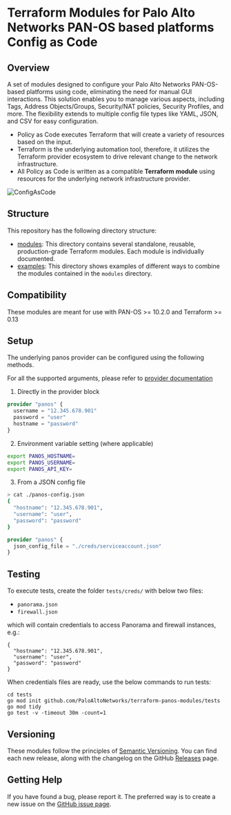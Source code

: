 # Terraform Modules for Palo Alto Networks PAN-OS based platforms Config as Code

## Overview

A set of modules designed to configure your Palo Alto Networks PAN-OS-based platforms using code, eliminating the need for manual GUI interactions. This solution enables you to manage various aspects, including Tags, Address Objects/Groups, Security/NAT policies, Security Profiles, and more. The flexibility extends to multiple config file types like YAML, JSON, and CSV for easy configuration.

* Policy as Code executes Terraform that will create a variety of resources based on the input.
* Terraform is the underlying automation tool, therefore, it utilizes the Terraform provider ecosystem to drive relevant
  change to the network infrastructure.
* All Policy as Code is written as a compatible **Terraform module** using resources for the underlying network
  infrastructure provider.

![ConfigAsCode](https://user-images.githubusercontent.com/2110772/188634641-0f410362-74fe-4414-ac3f-7b9cea9ce9aa.png)

## Structure

This repository has the following directory structure:

* [modules](modules): This directory contains several standalone, reusable, production-grade Terraform modules. Each
  module is individually documented.
* [examples](examples): This directory shows examples of different ways to combine the modules contained in the
  `modules` directory.

## Compatibility

These modules are meant for use with PAN-OS >= 10.2.0 and Terraform >= 0.13

## Setup

The underlying panos provider can be configured using the following methods.

For all the supported arguments, please refer to [provider documentation](https://registry.terraform.io/providers/PaloAltoNetworks/panos/latest/docs#argument-reference)

1. Directly in the provider block

```terraform
provider "panos" {
  username = "12.345.678.901"
  password = "user"
  hostname = "password" 
}
```

2. Environment variable setting (where applicable)

```sh
export PANOS_HOSTNAME=
export PANOS_USERNAME=
export PANOS_API_KEY=
```

3. From a JSON config file

```sh
> cat ./panos-config.json
{
  "hostname": "12.345.678.901",
  "username": "user",
  "password": "password"
}
```

```terraform
provider "panos" {
  json_config_file = "./creds/serviceaccount.json"
}
```

## Testing

To execute tests, create the folder ``tests/creds/`` with below two files:
* ``panorama.json``
* ``firewall.json``

which will contain credentials to access Panorama and firewall instances, e.g.:

```
{
  "hostname": "12.345.678.901",
  "username": "user",
  "password": "password"
}
```

When credentials files are ready, use the below commands to run tests:

```
cd tests
go mod init github.com/PaloAltoNetworks/terraform-panos-modules/tests
go mod tidy
go test -v -timeout 30m -count=1
```

## Versioning

These modules follow the principles of [Semantic Versioning](http://semver.org/). You can find each new release,
along with the changelog on the GitHub [Releases](../../releases) page.

## Getting Help

If you have found a bug, please report it. The preferred way is to create a new issue on
the [GitHub issue page](../../issues).
